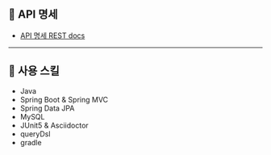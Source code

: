 ## 📌 API 명세
- [API 명세 REST docs](http://indx.html.s3-website.ap-northeast-2.amazonaws.com/)

---
## 📌 사용 스킬
- Java
- Spring Boot & Spring MVC
- Spring Data JPA
- MySQL
- JUnit5 & Asciidoctor
- queryDsl
- gradle

